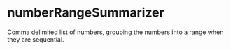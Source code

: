 # numberRangeSummarizer
Comma delimited list of numbers, grouping the numbers into a range when they are sequential.
